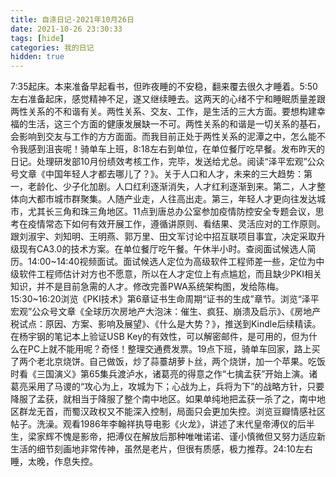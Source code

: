 ```yaml
---
title: 自涤日记-2021年10月26日
date: 2021-10-26 23:30:33
tags: [hide]
categories: 我的日记
hidden: true
---
```

7:35起床。本来准备早起看书，但昨夜睡的不安稳，翻来覆去很久才睡着。5:50左右准备起床，感觉精神不足，遂又继续睡去。这两天的心绪不宁和睡眠质量差跟两性关系的不和谐有关。两性关系、交友、工作，是生活的三大方面。要想构建幸福的生活，这三个方面的健康发展缺一不可。两性关系的和谐是一切关系的基石，会影响到交友与工作的方方面面。而我目前正处于两性关系的泥潭之中，怎么能不令我感到沮丧呢！骑单车上班，8:18左右到单位，在单位餐厅吃早餐。发布昨天的日记。处理研发部10月份绩效考核工作，完毕，发送给尤总。阅读“泽平宏观”公众号文章《中国年轻人才都去哪儿了？》。关于人口和人才，未来的三大趋势：第一，老龄化、少子化加剧。人口红利逐渐消失，人才红利逐渐到来。第二，人才整体向大都市城市群聚集。人随产业走，人往高出走。第三，年轻人才更向往发达城市，尤其长三角和珠三角地区。11点到唐总办公室参加疫情防控安全专题会议，思考在疫情常态下如何有效开展工作，遵循讲原则、看结果、灵活应对的工作原则。跟刘淑宇、刘知明、王明燕、郭万里、田文军讨论中招互联项目事宜，决定采取升级现有CA3.0的技术方案。在单位餐厅吃午餐。午休半小时。查阅面试候选人简历。14:00~14:40视频面试。面试候选人定位为高级软件工程师差一些，定位为中级软件工程师估计对方也不愿意，所以在人才定位上有点尴尬，而且缺少PKI相关知识，并不是目前急需的人才。修改完善PWA系统架构图，发给陈梅。15:30~16:20浏览《PKI技术》第6章证书生命周期“证书的生成”章节。浏览“泽平宏观”公众号文章《全球历次房地产大泡沫：催生、疯狂、崩溃及启示》、《房地产税试点：原因、方案、影响及展望》、《什么是大势？》，推送到Kindle后续精读。在杨宇钢的笔记本上验证USB Key的有效性，可以解密邮件，是可用的，但为什么在PC上就不能用呢？奇怪！整理交通费发票。19点下班，骑单车回家，路上买了两个老北京烧饼。自己做饭，炒了蒜薹胡萝卜丝，两个烧饼，加一个苹果。吃饭时看《三国演义》第65集兵渡泸水，诸葛亮的得意之作“七擒孟获”开始上演。诸葛亮采用了马谡的“攻心为上，攻城为下；心战为上，兵将为下”的战略方针，只要降服了孟获，就相当于降服了整个南中地区。如果单纯地把孟获一杀了之，南中地区群龙无首，而蜀汉政权又不能深入控制，局面只会更加失控。浏览豆瓣情感社区帖子。洗澡。观看1986年李翰祥执导电影《火龙》，讲述了末代皇帝溥仪的后半生，梁家辉不愧是影帝，把溥仪在解放后那种唯唯诺诺、谨小慎微但又努力适应新生活的细节刻画地非常传神，虽然是老片，但很有质感，极力推荐。24:10左右睡，太晚，作息失控。